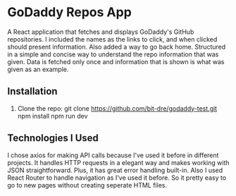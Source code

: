 # GoDaddy Repos App

A React application that fetches and displays GoDaddy's GitHub repositories. I included the names as the links to click, and when clicked should present information. Also added a way to go back home. Structured in a simple and concise way to understand the repo information that was given. Data is fetched only once and information that is shown is what was given as an example. 


## Installation

1. Clone the repo:
git clone https://github.com/bit-dre/godaddy-test.git
npm install
npm run dev


## Technologies I Used

I chose axios for making API calls because I've used it before in different projects. It handles HTTP requests in a elegant way and makes working with JSON straightforward. Plus, it has great error handling built-in. Also I used React Router to handle navigation as I've used it before. So it pretty easy to go to new pages without creating seperate HTML files.


